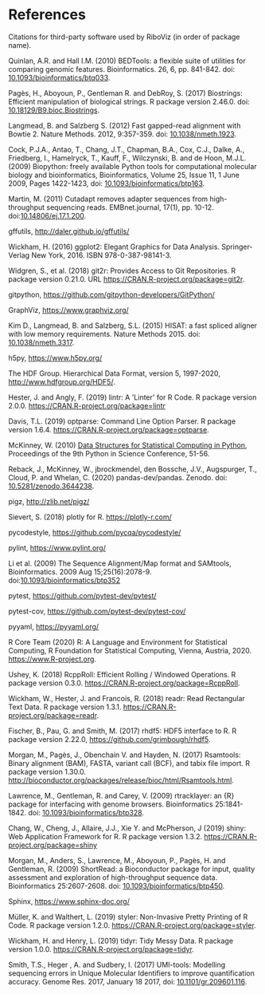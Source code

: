 # References

Citations for third-party software used by RiboViz (in order of package name).

Quinlan, A.R. and Hall I.M. (2010) BEDTools: a flexible suite of utilities for comparing genomic features. Bioinformatics. 26, 6, pp. 841-842. doi: [10.1093/bioinformatics/btq033](https://doi.org/10.1093/bioinformatics/btq033).

Pagès, H., Aboyoun, P., Gentleman R. and DebRoy, S. (2017) Biostrings: Efficient manipulation of biological strings. R package version 2.46.0. doi: [10.18129/B9.bioc.Biostrings](https://doi.org/10.18129/B9.bioc.Biostrings).

Langmead, B. and Salzberg S. (2012) Fast gapped-read alignment with Bowtie 2. Nature Methods. 2012, 9:357-359. doi: [10.1038/nmeth.1923](https://doi.org/10.1038/nmeth.1923).

Cock, P.J.A., Antao, T., Chang, J.T., Chapman, B.A., Cox, C.J., Dalke, A., Friedberg, I., Hamelryck, T., Kauff, F., Wilczynski, B. and de Hoon, M.J.L. (2009) Biopython: freely available Python tools for computational molecular biology and bioinformatics, Bioinformatics, Volume 25, Issue 11, 1 June 2009, Pages 1422-1423, doi: [10.1093/bioinformatics/btp163](https://doi.org/10.1093/bioinformatics/btp163).

Martin, M. (2011) Cutadapt removes adapter sequences from high-throughput sequencing reads. EMBnet.journal, 17(1), pp. 10-12. doi:[10.14806/ej.17.1.200](https://doi.org/10.14806/ej.17.1.200).

gffutils, http://daler.github.io/gffutils/

Wickham, H. (2016) ggplot2: Elegant Graphics for Data Analysis. Springer-Verlag New York, 2016. ISBN 978-0-387-98141-3.

Widgren, S., et al. (2018) git2r: Provides Access to Git Repositories. R package version 0.21.0. URL https://CRAN.R-project.org/package=git2r.

gitpython, https://github.com/gitpython-developers/GitPython/

GraphViz, https://www.graphviz.org/

Kim D., Langmead, B. and Salzberg, S.L. (2015) HISAT: a fast spliced aligner with low memory requirements. Nature Methods 2015. doi: [10.1038/nmeth.3317](https://doi.org/10.1038/nmeth.3317).

h5py, https://www.h5py.org/

The HDF Group. Hierarchical Data Format, version 5, 1997-2020, http://www.hdfgroup.org/HDF5/.

Hester, J. and Angly, F. (2019) lintr: A 'Linter' for R Code. R package version 2.0.0. https://CRAN.R-project.org/package=lintr

Davis, T.L. (2019) optparse: Command Line Option Parser. R package version 1.6.4. https://CRAN.R-project.org/package=optparse.

McKinney, W. (2010) [Data Structures for Statistical Computing in Python](http://conference.scipy.org/proceedings/scipy2010/mckinney.html), Proceedings of the 9th Python in Science Conference, 51-56.

Reback, J., McKinney, W., jbrockmendel, den Bossche, J.V., Augspurger, T., Cloud, P. and Whelan, C. (2020) pandas-dev/pandas. Zenodo. doi: [10.5281/zenodo.3644238](http://doi.org/10.5281/zenodo.3644238).

pigz, http://zlib.net/pigz/

Sievert, S. (2018) plotly for R. https://plotly-r.com/

pycodestyle, https://github.com/pycqa/pycodestyle/

pylint, https://www.pylint.org/

Li et al. (2009) The Sequence Alignment/Map format and SAMtools, Bioinformatics. 2009 Aug 15;25(16):2078-9. doi:[10.1093/bioinformatics/btp352](https://doi.org/10.1093/bioinformatics/btp352)

pytest, https://github.com/pytest-dev/pytest/

pytest-cov, https://github.com/pytest-dev/pytest-cov/

pyyaml, https://pyyaml.org/

R Core Team (2020) R: A Language and Environment for Statistical Computing, R Foundation for Statistical Computing, Vienna, Austria, 2020. https://www.R-project.org.

Ushey, K. (2018) RcppRoll: Efficient Rolling / Windowed Operations. R package version 0.3.0. https://CRAN.R-project.org/package=RcppRoll.

Wickham, W., Hester, J. and Francois, R. (2018) readr: Read Rectangular Text Data. R package version 1.3.1. https://CRAN.R-project.org/package=readr.

Fischer, B., Pau, G. and Smith, M. (2017) rhdf5: HDF5 interface to R. R package version 2.22.0, https://github.com/grimbough/rhdf5.

Morgan, M., Pagès, J., Obenchain V. and Hayden, N. (2017) Rsamtools: Binary alignment (BAM), FASTA, variant call (BCF), and tabix file import. R package version 1.30.0. http://bioconductor.org/packages/release/bioc/html/Rsamtools.html.

Lawrence, M., Gentleman, R. and Carey, V. (2009) rtracklayer: an {R} package for interfacing with genome browsers. Bioinformatics 25:1841-1842. doi: [10.1093/bioinformatics/btp328](http://bioinformatics.oxfordjournals.org/content/25/14/1841.abstract).

Chang, W., Cheng, J., Allaire, J.J., Xie Y. and McPherson, J (2019) shiny: Web Application Framework for R. R package version 1.3.2. https://CRAN.R-project.org/package=shiny

Morgan, M., Anders, S., Lawrence, M., Aboyoun, P., Pagès, H. and Gentleman, R. (2009) ShortRead: a Bioconductor package for input, quality assessment and exploration of high-throughput sequence data. Bioinformatics 25:2607-2608. doi: [10.1093/bioinformatics/btp450](http://dx.doi.org10.1093/bioinformatics/btp450).

Sphinx, https://www.sphinx-doc.org/

Müller, K. and Walthert, L. (2019) styler: Non-Invasive Pretty Printing of R Code. R package version 1.2.0. https://CRAN.R-project.org/package=styler.

Wickham, H. and Henry, L. (2019) tidyr: Tidy Messy Data. R package version 1.0.0. https://CRAN.R-project.org/package=tidyr.

Smith, T.S., Heger , A. and Sudbery, I. (2017) UMI-tools: Modelling sequencing errors in Unique Molecular Identifiers to improve quantification accuracy. Genome Res. 2017, January 18 2017, doi: [10.1101/gr.209601.116](https://doi.org/10.1101/gr.209601.116).
